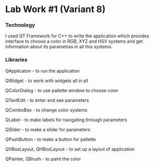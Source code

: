 # Lab Work #1 (Variant 8)

### Technology
I used QT Framework for C++ to write the application which provides interface to choose a color in RGB, XYZ and HSV systems and get information about its parametras in all this systems.

### Libraries
QApplicaton - to run the application

QWidget - to work with widgets all in all

QColorDialog - to use pallette window to choose color

QTextEdit - to enter and see parameters

QComboBox - to change color systems

QLabel - to make labels for navigating through parameters

QSlider - to make a slider for parameters

QPushButton - to make a button for pallette

QVBoxLayout, QHBoxLayout - to set up a layout of application

QPainter, QBrush - to paint the color
